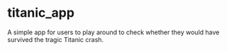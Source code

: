 # titanic_app
A simple app for users to play around to check whether they would have survived the tragic Titanic crash. 
